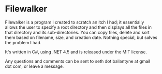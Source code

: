 # Filewalker
Filewalker is a program I created to scratch an itch I had; it essentially allows the user to specify a root directory 
and then displays all the files in that directory and its sub-directories. You can copy files, delete and sort them based
on filename, size, and creation date. Nothing special, but solves the problem I had. 

It's written in C#, using .NET 4.5 and is released under the MIT license. 

Any questions and comments can be sent to seth dot ballantyne at gmail dot com, or leave a message. 

